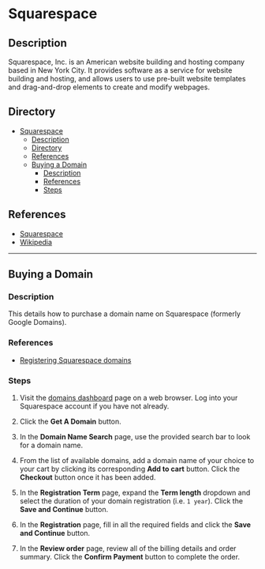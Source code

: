 # Squarespace

## Description

Squarespace, Inc. is an American website building and hosting company based in New York City. It provides software as a service for website building and hosting, and allows users to use pre-built website templates and drag-and-drop elements to create and modify webpages.

## Directory

- [Squarespace](#squarespace)
  - [Description](#description)
  - [Directory](#directory)
  - [References](#references)
  - [Buying a Domain](#buying-a-domain)
    - [Description](#description-1)
    - [References](#references-1)
    - [Steps](#steps)

## References

- [Squarespace](https://www.squarespace.com)
- [Wikipedia](https://en.wikipedia.org/wiki/Squarespace)

---

## Buying a Domain

### Description

This details how to purchase a domain name on Squarespace (formerly Google Domains).

### References

- [Registering Squarespace domains](https://support.squarespace.com/hc/en-us/articles/205812318-Registering-Squarespace-domains)

### Steps

1. Visit the [domains dashboard](https://account.squarespace.com/domains) page on a web browser. Log into your Squarespace account if you have not already.

2. Click the **Get A Domain** button.

3. In the **Domain Name Search** page, use the provided search bar to look for a domain name.

4. From the list of available domains, add a domain name of your choice to your cart by clicking its corresponding **Add to cart** button. Click the **Checkout** button once it has been added.

5. In the **Registration Term** page, expand the **Term length** dropdown and select the duration of your domain registration (i.e. `1 year`). Click the **Save and Continue** button.

6. In the **Registration** page, fill in all the required fields and click the **Save and Continue** button.

7. In the **Review order** page, review all of the billing details and order summary. Click the **Confirm Payment** button to complete the order.
